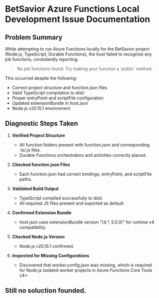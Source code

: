 # BetSavior Azure Functions Local Development Issue Documentation

## Problem Summary

While attempting to run Azure Functions locally for the BetSavior project (Node.js, TypeScript, Durable Functions), the host failed to recognize any job functions, consistently reporting:

> No job functions found. Try making your function a 'public' method.

This occurred despite the following:
- Correct project structure and function.json files
- Valid TypeScript compilation to dist/
- Proper entryPoint and scriptFile configuration
- Updated extensionBundle in host.json
- Node.js v20.15.1 environment

## Diagnostic Steps Taken

1. **Verified Project Structure**
   - All function folders present with function.json and corresponding .ts/.js files.
   - Durable Functions orchestrators and activities correctly placed.

2. **Checked function.json Files**
   - Each function.json had correct bindings, entryPoint, and scriptFile paths.

3. **Validated Build Output**
   - TypeScript compiled successfully to dist/.
   - All required JS files present and exported as default.

4. **Confirmed Extension Bundle**
   - host.json uses extensionBundle version "[4.*, 5.0.0)" for runtime v4 compatibility.

5. **Checked Node.js Version**
   - Node.js v20.15.1 confirmed.

6. **Inspected for Missing Configurations**
   - Discovered that worker.config.json was missing, which is required for Node.js isolated worker projects in Azure Functions Core Tools v4+.

## Still no soluction founded.


